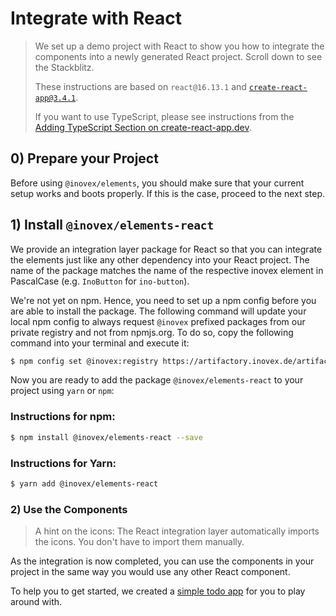 # Integrate with React

> We set up a demo project with React to show you how to integrate the components into a newly generated React
> project. Scroll down to see the Stackblitz.
>
> These instructions are based on `react@16.13.1` and [`create-react-app@3.4.1`](https://github.com/facebook/create-react-app).
>
> If you want to use TypeScript, please see instructions from the [Adding TypeScript Section on create-react-app.dev](https://facebook.github.io/create-react-app/docs/adding-typescript).

## 0) Prepare your Project

Before using `@inovex/elements`, you should make sure that your current setup works and boots properly.
If this is the case, proceed to the next step.

## 1) Install `@inovex/elements-react`

We provide an integration layer package for React so that you can integrate the elements just like any other dependency
into your React project. The name of the package matches the name of the respective inovex element in PascalCase
(e.g. `InoButton` for `ino-button`). 

We're not yet on npm. Hence, you need to set up a npm config before you are able to install 
the package. The following command will update your local npm config to always request `@inovex` prefixed packages from our private
registry and not from npmjs.org. To do so, copy the following command into your terminal and execute it:

```sh
$ npm config set @inovex:registry https://artifactory.inovex.de/artifactory/api/npm/internal-npm/
```

Now you are ready to add the package `@inovex/elements-react` to your project using `yarn` or `npm`:

### Instructions for npm:

```sh
$ npm install @inovex/elements-react --save
```

### Instructions for Yarn:

```sh
$ yarn add @inovex/elements-react
```

### 2) Use the Components

> A hint on the icons: The React integration layer automatically imports the icons. You don't have to import
> them manually.

As the integration is now completed, you can use the components in your project in the same way you would use
any other React component.

To help you to get started, we created a [simple todo app](https://stackblitz.com/edit/ino-elements-react-example?embed=1&file=index.js) for you to play around with.
